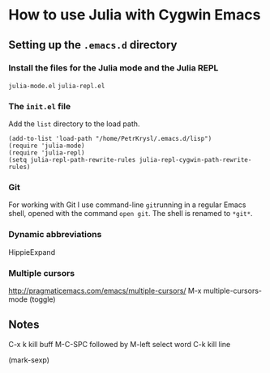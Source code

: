 # How to use Julia with Cygwin Emacs

## Setting up the `.emacs.d` directory

### Install the files for the Julia mode and the Julia REPL

`julia-mode.el`
`julia-repl.el`


### The `init.el` file

Add the `list` directory to the load path.
```
(add-to-list 'load-path "/home/PetrKrysl/.emacs.d/lisp")
(require 'julia-mode)
(require 'julia-repl)
(setq julia-repl-path-rewrite-rules julia-repl-cygwin-path-rewrite-rules)
```

### Git

For working with Git I use command-line `git`running in a regular
Emacs shell, opened with the command `open git`.  The shell is renamed
to `*git*`.

### Dynamic abbreviations

HippieExpand

### Multiple cursors

http://pragmaticemacs.com/emacs/multiple-cursors/
M-x multiple-cursors-mode (toggle)

## Notes

C-x k kill buff
M-C-SPC followed by M-left select word
C-k kill line

(mark-sexp)
